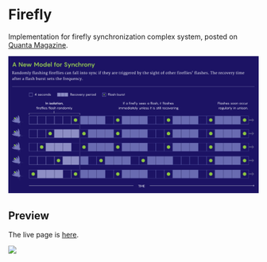 # Firefly

Implementation for firefly synchronization complex system, posted on [Quanta Magazine](https://www.quantamagazine.org/how-do-fireflies-flash-in-sync-studies-suggest-a-new-answer-20220920/).

![](./images/1d50dfd791fe51d3.png)

## Preview

The live page is [here](https://KHN190.github.io/Firefly).

![](./images/firefly.gif)
